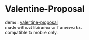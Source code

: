 # Valentine-Proposal
demo : [valentine-proposal](https://valentineproposal.netlify.app/)  
made without libiraries or frameworks.  
compatible to mobile only.  
